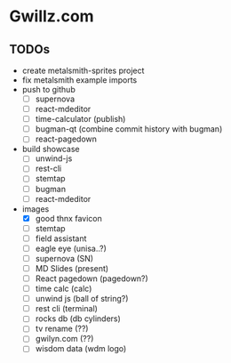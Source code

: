 
# Gwillz.com


## TODOs
- create metalsmith-sprites project
- fix metalsmith example imports
- push to github
  - [ ] supernova
  - [ ] react-mdeditor
  - [ ] time-calculator (publish)
  - [ ] bugman-qt (combine commit history with bugman)
  - [ ] react-pagedown
- build showcase
  - [ ] unwind-js
  - [ ] rest-cli
  - [ ] stemtap
  - [ ] bugman
  - [ ] react-mdeditor
- images
  - [x] good thnx favicon
  - [ ] stemtap
  - [ ] field assistant
  - [ ] eagle eye (unisa..?)
  - [ ] supernova (SN)
  - [ ] MD Slides (present)
  - [ ] React pagedown (pagedown?)
  - [ ] time calc (calc)
  - [ ] unwind js (ball of string?)
  - [ ] rest cli (terminal)
  - [ ] rocks db (db cylinders)
  - [ ] tv rename (??)
  - [ ] gwilyn.com (??)
  - [ ] wisdom data (wdm logo)
